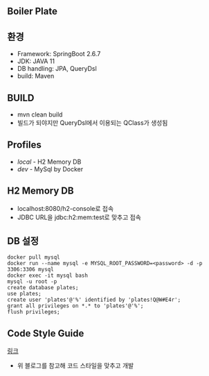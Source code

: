 Boiler Plate
---
## 환경
- Framework: SpringBoot 2.6.7
- JDK: JAVA 11
- DB handling: JPA, QueryDsl
- build: Maven

## BUILD
- mvn clean build
- 빌드가 되야지만 QueryDsl에서 이용되는 QClass가 생성됨

## Profiles
- *local* - H2 Memory DB
- *dev* - MySql by Docker

## H2 Memory DB
- localhost:8080/h2-console로 접속
- JDBC URL을 jdbc:h2:mem:test로 맞추고 접속


## DB 설정
```
docker pull mysql
docker run --name mysql -e MYSQL_ROOT_PASSWORD=<password> -d -p 3306:3306 mysql
docker exec -it mysql bash
mysql -u root -p
create database plates;
use plates;
create user 'plates'@'%' identified by 'plates!Q@W#E4r';
grant all privileges on *.* to 'plates'@'%';
flush privileges;
```

## Code Style Guide
[링크](https://velog.io/@injoon2019/IntelliJ%EC%97%90-Google-Java-Style-Guide-%EC%A0%81%EC%9A%A9%ED%95%98%EA%B8%B0)
- 위 블로그를 참고해 코드 스타일을 맞추고 개발